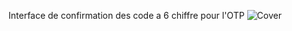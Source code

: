 Interface de confirmation des code a 6 chiffre pour l'OTP
![Cover](https://github.com/RomaricNadjire/2Auth/master/src/Screenshot.png)
